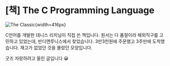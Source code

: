 # [책] The C Programming Language

![The Classic](https://cdn.myeongjae.kim/blog/2015/10/IMG_0940-768x1024.jpg){width=416px}

C언어를 개발한 데니스 리치님이 직접 쓴 책입니다. 원서는 다 품절이라 해외직구를 고민하고 있었는데, 반디앤루니스에서 찾았습니다. 3만3천원에 주문했고 3주만에 도착했습니다. 재고가 없었던 것을 몰랐던 모양입니다.

굿즈 자랑하려고 올린 글입니다 😀